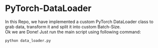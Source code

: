 # PyTorch-DataLoader
In this Repo, we have implemented a custom PyTorch DataLoader class to grab data, transform it and split it into custom Batch-Size. </br>
Ok we are Done! Just run the main script using following command:
```
python data_loader.py
```
